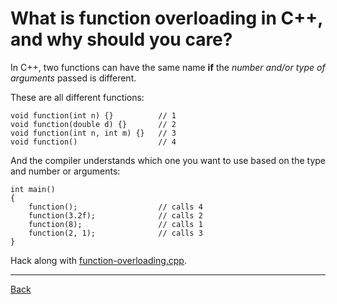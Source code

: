 # What is function overloading in C++, and why should you care?

In C++, two functions can have the same name **if** the *number and/or type of arguments* passed is different.

These are all different functions:
```
void function(int n) {}          // 1
void function(double d) {}       // 2
void function(int n, int m) {}   // 3
void function()                  // 4
```

And the compiler understands which one you want to use based on the type and number or arguments:
```
int main()
{
    function();                  // calls 4
    function(3.2f);              // calls 2
    function(8);                 // calls 1
    function(2, 1);              // calls 3
}
```

Hack along with [function-overloading.cpp](../function-overloading.cpp).

---

[Back](../README.md)